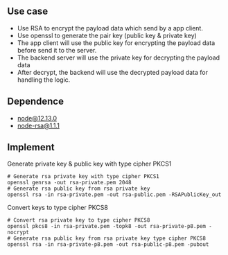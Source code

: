 
## Use case
- Use RSA to encrypt the payload data which send by a app client.
- Use openssl to generate the pair key (public key & private key)
- The app client will use the public key for encrypting the payload data before send it to the server.
- The backend server will use the private key for decrypting the payload data
- After decrypt, the backend will use the decrypted payload data for handling the logic.

## Dependence
- node@12.13.0
- node-rsa@1.1.1

## Implement
Generate private key & public key with type cipher PKCS1
```shell
# Generate rsa private key with type cipher PKCS1
openssl genrsa -out rsa-private.pem 2048
# Generate rsa public key from rsa private key
openssl rsa -in rsa-private.pem -out rsa-public.pem -RSAPublicKey_out
```

Convert keys to type cipher PKCS8
```shell
# Convert rsa private key to type cipher PKCS8
openssl pkcs8 -in rsa-private.pem -topk8 -out rsa-private-p8.pem -nocrypt
# Generate rsa public key from rsa private key type cipher PKCS8
openssl rsa -in rsa-private-p8.pem -out rsa-public-p8.pem -pubout
```